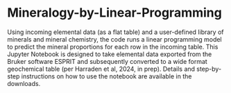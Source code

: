 # Mineralogy-by-Linear-Programming
Using incoming elemental data (as a flat table) and a user-defined library of minerals and mineral chemistry, the code runs a linear programming model to predict the mineral proportions for each row in the incoming table.
This Jupyter Notebook is designed to take elemental data exported from the Bruker software ESPRIT and subsequently converted to a wide format geochemical table (per Harraden et al, 2024, in prep).
Details and step-by-step instructions on how to use the notebook are available in the downloads. 
